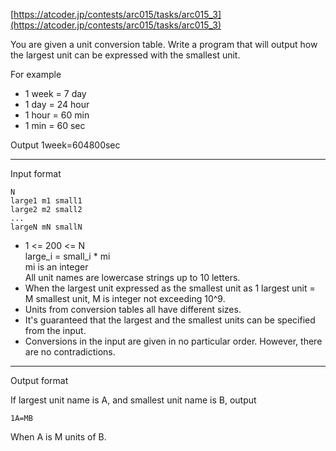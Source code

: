[https://atcoder.jp/contests/arc015/tasks/arc015_3](https://atcoder.jp/contests/arc015/tasks/arc015_3)

You are given a unit conversion table. Write a program that will output how the largest unit can be 
expressed with the smallest unit.

For example
* 1 week = 7 day
* 1 day = 24 hour
* 1 hour = 60 min
* 1 min = 60 sec

Output 1week=604800sec 

---
Input format

```
N
large1 m1 small1
large2 m2 small2
...
largeN mN smallN
```

* 1 <= 200 <= N \
large_i = small_i * mi\
mi is an integer\
All unit names are lowercase strings up to 10 letters.
* When the largest unit expressed as the smallest unit as 1 largest unit = M smallest unit, M is integer not exceeding 10^9.
* Units from conversion tables all have different sizes.
* It's guaranteed that the largest and the smallest units can be specified from the input.
* Conversions in the input are given in no particular order. However, there are no contradictions.

--- 
Output format

If largest unit name is A, and smallest unit name is B, output

```1A=MB```

When A is M units of B.





